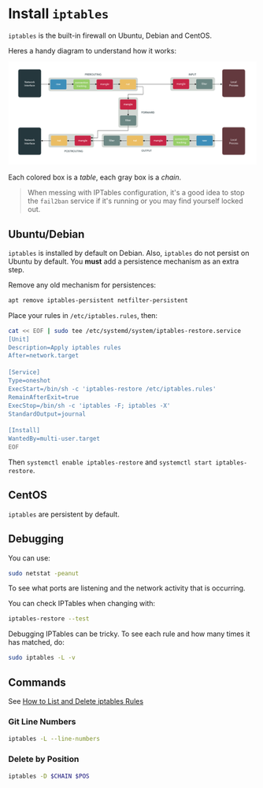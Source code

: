 # Install `iptables`

`iptables` is the built-in firewall on Ubuntu, Debian and CentOS.

Heres a handy diagram to understand how it works:

![iptables](./IPTables/iptables.png)

Each colored box is a _table_, each gray box is a _chain_.

> When messing with IPTables configuration, it's a good idea to stop the `fail2ban` service if it's running or you may find yourself locked out.

## Ubuntu/Debian

`iptables` is installed by default on Debian. Also, `iptables` do not persist on Ubuntu by default. You **must** add a persistence mechanism as an extra step.

Remove any old mechanism for persistences:

```sh
apt remove iptables-persistent netfilter-persistent
```

Place your rules in `/etc/iptables.rules`, then:

```bash
cat << EOF | sudo tee /etc/systemd/system/iptables-restore.service
[Unit]
Description=Apply iptables rules
After=network.target

[Service]
Type=oneshot
ExecStart=/bin/sh -c 'iptables-restore /etc/iptables.rules'
RemainAfterExit=true
ExecStop=/bin/sh -c 'iptables -F; iptables -X'
StandardOutput=journal

[Install]
WantedBy=multi-user.target
EOF
```

Then `systemctl enable iptables-restore` and `systemctl start iptables-restore`.

## CentOS

`iptables` are persistent by default.

## Debugging

You can use:

```bash
sudo netstat -peanut
```

To see what ports are listening and the network activity that is occurring.

You can check IPTables when changing with:

```sh
iptables-restore --test
```

Debugging IPTables can be tricky.  To see each rule and how many times it has matched, do:

```sh
sudo iptables -L -v
```

## Commands

See [How to List and Delete iptables Rules](https://www.digitalocean.com/community/tutorials/how-to-list-and-delete-iptables-firewall-rules)

### Git Line Numbers

```sh
iptables -L --line-numbers
```

### Delete by Position

```sh
iptables -D $CHAIN $POS
```
